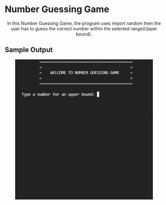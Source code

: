 # Number Guessing Game
<p align="center">In this Number Guessing Game, the program uses import random then the user has to guess the correct number within the selected range(Upper bound).</p>

## Sample Output
<p align="center">
  <img src="https://github.com/christine-lehmann/Python-Mini-Projects/blob/main/images/number%20guess.gif?raw=true">
</p>
